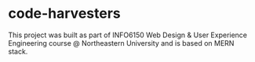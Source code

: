 # code-harvesters
This project was built as part of INFO6150 Web Design &amp; User Experience Engineering course @ Northeastern University and is based on MERN stack.
